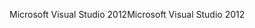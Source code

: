 <span data-ttu-id="025e6-101">Microsoft Visual Studio 2012</span><span class="sxs-lookup"><span data-stu-id="025e6-101">Microsoft Visual Studio 2012</span></span>
